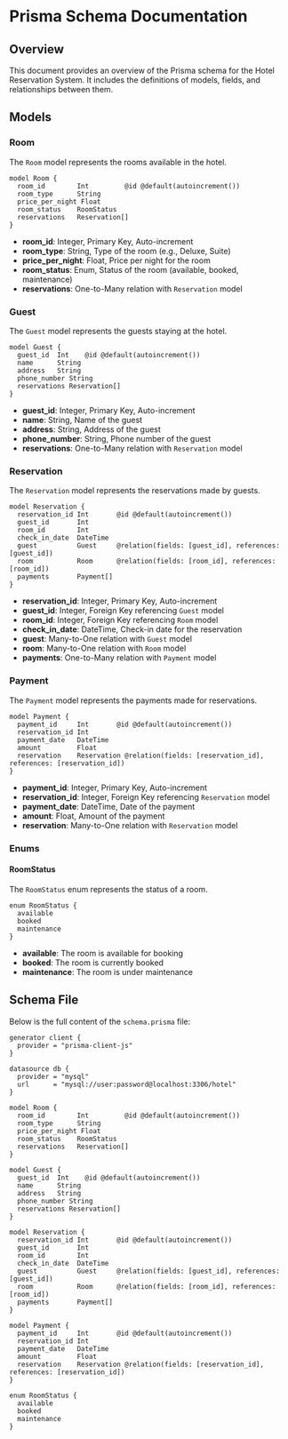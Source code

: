 
# Prisma Schema Documentation

## Overview
This document provides an overview of the Prisma schema for the Hotel Reservation System. It includes the definitions of models, fields, and relationships between them.

## Models

### Room

The `Room` model represents the rooms available in the hotel.

```prisma
model Room {
  room_id        Int         @id @default(autoincrement())
  room_type      String
  price_per_night Float
  room_status    RoomStatus
  reservations   Reservation[]
}
```

- **room_id**: Integer, Primary Key, Auto-increment
- **room_type**: String, Type of the room (e.g., Deluxe, Suite)
- **price_per_night**: Float, Price per night for the room
- **room_status**: Enum, Status of the room (available, booked, maintenance)
- **reservations**: One-to-Many relation with `Reservation` model

### Guest

The `Guest` model represents the guests staying at the hotel.

```prisma
model Guest {
  guest_id  Int    @id @default(autoincrement())
  name      String
  address   String
  phone_number String
  reservations Reservation[]
}
```

- **guest_id**: Integer, Primary Key, Auto-increment
- **name**: String, Name of the guest
- **address**: String, Address of the guest
- **phone_number**: String, Phone number of the guest
- **reservations**: One-to-Many relation with `Reservation` model

### Reservation

The `Reservation` model represents the reservations made by guests.

```prisma
model Reservation {
  reservation_id Int       @id @default(autoincrement())
  guest_id       Int
  room_id        Int
  check_in_date  DateTime
  guest          Guest     @relation(fields: [guest_id], references: [guest_id])
  room           Room      @relation(fields: [room_id], references: [room_id])
  payments       Payment[]
}
```

- **reservation_id**: Integer, Primary Key, Auto-increment
- **guest_id**: Integer, Foreign Key referencing `Guest` model
- **room_id**: Integer, Foreign Key referencing `Room` model
- **check_in_date**: DateTime, Check-in date for the reservation
- **guest**: Many-to-One relation with `Guest` model
- **room**: Many-to-One relation with `Room` model
- **payments**: One-to-Many relation with `Payment` model

### Payment

The `Payment` model represents the payments made for reservations.

```prisma
model Payment {
  payment_id     Int       @id @default(autoincrement())
  reservation_id Int
  payment_date   DateTime
  amount         Float
  reservation    Reservation @relation(fields: [reservation_id], references: [reservation_id])
}
```

- **payment_id**: Integer, Primary Key, Auto-increment
- **reservation_id**: Integer, Foreign Key referencing `Reservation` model
- **payment_date**: DateTime, Date of the payment
- **amount**: Float, Amount of the payment
- **reservation**: Many-to-One relation with `Reservation` model

### Enums

#### RoomStatus

The `RoomStatus` enum represents the status of a room.

```prisma
enum RoomStatus {
  available
  booked
  maintenance
}
```

- **available**: The room is available for booking
- **booked**: The room is currently booked
- **maintenance**: The room is under maintenance


## Schema File

Below is the full content of the `schema.prisma` file:

```prisma
generator client {
  provider = "prisma-client-js"
}

datasource db {
  provider = "mysql"
  url      = "mysql://user:password@localhost:3306/hotel"
}

model Room {
  room_id        Int         @id @default(autoincrement())
  room_type      String
  price_per_night Float
  room_status    RoomStatus
  reservations   Reservation[]
}

model Guest {
  guest_id  Int    @id @default(autoincrement())
  name      String
  address   String
  phone_number String
  reservations Reservation[]
}

model Reservation {
  reservation_id Int       @id @default(autoincrement())
  guest_id       Int
  room_id        Int
  check_in_date  DateTime
  guest          Guest     @relation(fields: [guest_id], references: [guest_id])
  room           Room      @relation(fields: [room_id], references: [room_id])
  payments       Payment[]
}

model Payment {
  payment_id     Int       @id @default(autoincrement())
  reservation_id Int
  payment_date   DateTime
  amount         Float
  reservation    Reservation @relation(fields: [reservation_id], references: [reservation_id])
}

enum RoomStatus {
  available
  booked
  maintenance
}
```